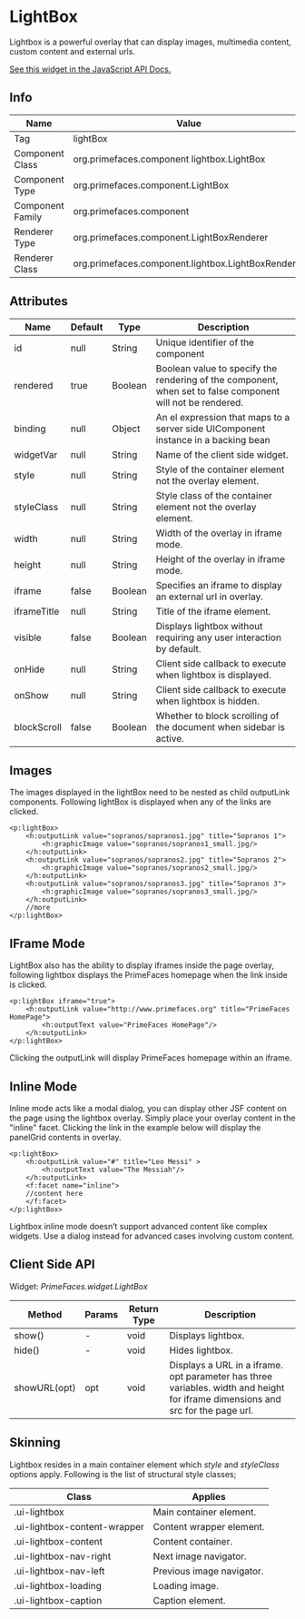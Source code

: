 # LightBox

Lightbox is a powerful overlay that can display images, multimedia content, custom content and
external urls.

[See this widget in the JavaScript API Docs.](../jsdocs/classes/src_primefaces.primefaces.widget.lightbox-1.html)

## Info

| Name | Value |
| --- | --- |
| Tag | lightBox
| Component Class | org.primefaces.component lightbox.LightBox
| Component Type | org.primefaces.component.LightBox
| Component Family | org.primefaces.component |
| Renderer Type | org.primefaces.component.LightBoxRenderer
| Renderer Class | org.primefaces.component.lightbox.LightBoxRenderer

## Attributes

| Name | Default | Type | Description | 
| --- | --- | --- | --- |
id | null | String | Unique identifier of the component
rendered | true | Boolean | Boolean value to specify the rendering of the component, when set to false component will not be rendered.
binding | null | Object | An el expression that maps to a server side UIComponent instance in a backing bean
widgetVar | null | String | Name of the client side widget.
style | null | String | Style of the container element not the overlay element.
styleClass | null | String | Style class of the container element not the overlay element.
width | null | String | Width of the overlay in iframe mode.
height | null | String | Height of the overlay in iframe mode.
iframe | false | Boolean | Specifies an iframe to display an external url in overlay.
iframeTitle | null | String | Title of the iframe element.
visible | false | Boolean | Displays lightbox without requiring any user interaction by default.
onHide | null | String | Client side callback to execute when lightbox is displayed.
onShow | null | String | Client side callback to execute when lightbox is hidden.
blockScroll | false | Boolean | Whether to block scrolling of the document when sidebar is active.

## Images
The images displayed in the lightBox need to be nested as child outputLink components. Following
lightBox is displayed when any of the links are clicked.

```xhtml
<p:lightBox>
    <h:outputLink value="sopranos/sopranos1.jpg" title="Sopranos 1">
        <h:graphicImage value="sopranos/sopranos1_small.jpg/>
    </h:outputLink>
    <h:outputLink value="sopranos/sopranos2.jpg" title="Sopranos 2">
        <h:graphicImage value="sopranos/sopranos2_small.jpg/>
    </h:outputLink>
    <h:outputLink value="sopranos/sopranos3.jpg" title="Sopranos 3">
        <h:graphicImage value="sopranos/sopranos3_small.jpg/>
    </h:outputLink>
    //more
</p:lightBox>
```
## IFrame Mode
LightBox also has the ability to display iframes inside the page overlay, following lightbox displays
the PrimeFaces homepage when the link inside is clicked.

```xhtml
<p:lightBox iframe="true">
    <h:outputLink value="http://www.primefaces.org" title="PrimeFaces HomePage">
        <h:outputText value="PrimeFaces HomePage"/>
    </h:outputLink>
</p:lightBox>
```
Clicking the outputLink will display PrimeFaces homepage within an iframe.

## Inline Mode
Inline mode acts like a modal dialog, you can display other JSF content on the page using the
lightbox overlay. Simply place your overlay content in the "inline" facet. Clicking the link in the
example below will display the panelGrid contents in overlay.


```xhtml
<p:lightBox>
    <h:outputLink value="#" title="Leo Messi" >
        <h:outputText value="The Messiah"/>
    </h:outputLink>
    <f:facet name="inline">
    //content here
    </f:facet>
</p:lightBox>
```
Lightbox inline mode doesn’t support advanced content like complex widgets. Use a dialog instead
for advanced cases involving custom content.

## Client Side API
Widget: _PrimeFaces.widget.LightBox_

| Method | Params | Return Type | Description | 
| --- | --- | --- | --- | 
show() | - | void | Displays lightbox.
hide() | - | void | Hides lightbox.
showURL(opt) | opt | void | Displays a URL in a iframe. opt parameter has three variables. width and height for iframe dimensions and src for the page url.

## Skinning
Lightbox resides in a main container element which _style_ and _styleClass_ options apply. Following is
the list of structural style classes;

| Class | Applies | 
| --- | --- | 
.ui-lightbox | Main container element.
.ui-lightbox-content-wrapper | Content wrapper element.
.ui-lightbox-content | Content container.
.ui-lightbox-nav-right | Next image navigator.
.ui-lightbox-nav-left | Previous image navigator.
.ui-lightbox-loading | Loading image.
.ui-lightbox-caption | Caption element.
